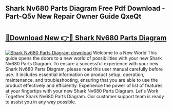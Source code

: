 ## Shark Nv680 Parts Diagram Free Pdf Download - Part-Q5v New Repair Owner Guide QxeQt

# <h2><a href="http://dfnb6b.blite.top/?on=Shark+Nv680+Parts+Diagram">🔗Download New 👉🔴 Shark Nv680 Parts Diagram</a></h2>

[![Shark Nv680 Parts Diagram download](https://i.imgur.com/lujVjoI.png)](http://dfnb6b.blite.top/?on=Shark+Nv680+Parts+Diagram)
Welcome to a New World This guide opens the doors to a new world of possibilities with your new Shark Nv680 Parts Diagram. To ensure a successful experience with your new Shark Nv680 Parts Diagram, please read this user manual carefully before use. It includes essential information on product setup, operation, maintenance, and troubleshooting, ensuring that you are able to use the product effectively and efficiently. Experience the power of list of features at your fingertips with your new Shark Nv680 Parts Diagram. Let's Work Together Shark Nv680 Parts Diagram. Our customer support team is ready to assist you in any way possible.
